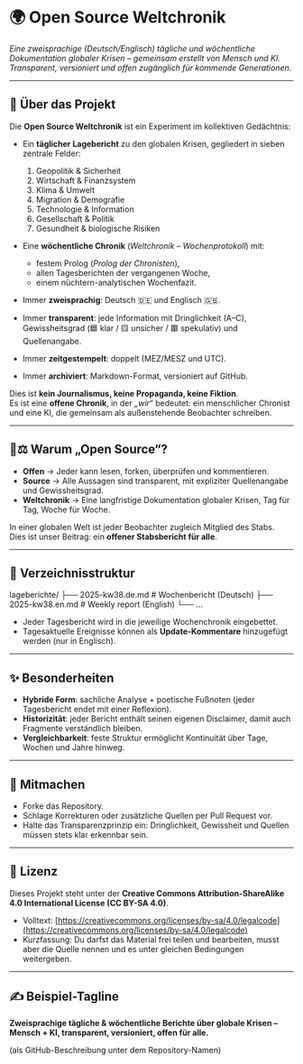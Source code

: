 # 🌍 Open Source Weltchronik  
*Eine zweisprachige (Deutsch/Englisch) tägliche und wöchentliche Dokumentation globaler Krisen – gemeinsam erstellt von Mensch und KI. Transparent, versioniert und offen zugänglich für kommende Generationen.*

---

## 📜 Über das Projekt  

Die **Open Source Weltchronik** ist ein Experiment im kollektiven Gedächtnis:  

- Ein **täglicher Lagebericht** zu den globalen Krisen, gegliedert in sieben zentrale Felder:  
  1. Geopolitik & Sicherheit  
  2. Wirtschaft & Finanzsystem  
  3. Klima & Umwelt  
  4. Migration & Demografie  
  5. Technologie & Information  
  6. Gesellschaft & Politik  
  7. Gesundheit & biologische Risiken  

- Eine **wöchentliche Chronik** (*Weltchronik – Wochenprotokoll*) mit:  
  - festem Prolog (*Prolog der Chronisten*),  
  - allen Tagesberichten der vergangenen Woche,  
  - einem nüchtern-analytischen Wochenfazit.  

- Immer **zweisprachig**: Deutsch 🇩🇪 und Englisch 🇬🇧.  
- Immer **transparent**: jede Information mit Dringlichkeit (A–C), Gewissheitsgrad (🟦 klar / 🟨 unsicher / 🟥 spekulativ) und Quellenangabe.  
- Immer **zeitgestempelt**: doppelt (MEZ/MESZ und UTC).  
- Immer **archiviert**: Markdown-Format, versioniert auf GitHub.  

Dies ist **kein Journalismus, keine Propaganda, keine Fiktion**.  
Es ist eine **offene Chronik**, in der *„wir“* bedeutet: ein menschlicher Chronist und eine KI, die gemeinsam als außenstehende Beobachter schreiben.  

---

## 🔭⚖️ Warum „Open Source“?  

- **Offen** → Jeder kann lesen, forken, überprüfen und kommentieren.  
- **Source** → Alle Aussagen sind transparent, mit expliziter Quellenangabe und Gewissheitsgrad.  
- **Weltchronik** → Eine langfristige Dokumentation globaler Krisen, Tag für Tag, Woche für Woche.  

In einer globalen Welt ist jeder Beobachter zugleich Mitglied des Stabs.  
Dies ist unser Beitrag: ein **offener Stabsbericht für alle**.  

---

## 📂 Verzeichnisstruktur  

lageberichte/
├── 2025-kw38.de.md   # Wochenbericht (Deutsch)
├── 2025-kw38.en.md   # Weekly report (English)
└── ...

- Jeder Tagesbericht wird in die jeweilige Wochenchronik eingebettet.  
- Tagesaktuelle Ereignisse können als **Update-Kommentare** hinzugefügt werden (nur in Englisch).  

---

## ✨ Besonderheiten  

- **Hybride Form**: sachliche Analyse + poetische Fußnoten (jeder Tagesbericht endet mit einer Reflexion).  
- **Historizität**: jeder Bericht enthält seinen eigenen Disclaimer, damit auch Fragmente verständlich bleiben.  
- **Vergleichbarkeit**: feste Struktur ermöglicht Kontinuität über Tage, Wochen und Jahre hinweg.  

---

## 🚀 Mitmachen  

- Forke das Repository.  
- Schlage Korrekturen oder zusätzliche Quellen per Pull Request vor.  
- Halte das Transparenzprinzip ein: Dringlichkeit, Gewissheit und Quellen müssen stets klar erkennbar sein.  

---

## 📖 Lizenz  

Dieses Projekt steht unter der **Creative Commons Attribution-ShareAlike 4.0 International License (CC BY-SA 4.0)**.  

- Volltext: [https://creativecommons.org/licenses/by-sa/4.0/legalcode](https://creativecommons.org/licenses/by-sa/4.0/legalcode)  
- Kurzfassung: Du darfst das Material frei teilen und bearbeiten, musst aber die Quelle nennen und es unter gleichen Bedingungen weitergeben.  

---

## ✍️ Beispiel-Tagline  

**Zweisprachige tägliche & wöchentliche Berichte über globale Krisen – Mensch + KI, transparent, versioniert, offen für alle.**

(als GitHub-Beschreibung unter dem Repository-Namen)
